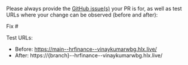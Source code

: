 Please always provide the [GitHub issue(s)](../issues) your PR is for, as well as test URLs where your change can be observed (before and after):

Fix #<gh-issue-id>

Test URLs:
- Before: https://main--hrfinance--vinaykumarwbg.hlx.live/
- After: https://{branch}--hrfinance--vinaykumarwbg.hlx.live/
